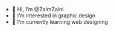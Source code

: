 - 👋 Hi, I’m @ZaimZaini
- 👀 I’m interested in graphic design
- 🌱 I’m currently learning web designing
<!---
ZaimZaini/ZaimZaini is a ✨ special ✨ repository because its `README.md` (this file) appears on your GitHub profile.
You can click the Preview link to take a look at your changes.
--->
